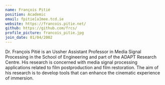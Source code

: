```yaml
---
name: François Pitié
position: Academic
email: fpitie[a]mee.tcd.ie
website: https://francois.pitie.net/
github: https://github.com/frcs/
profile_picture: francois_pitie.jpg
join_date: 01/04/2002
---
```


Dr. François Pitié is an Ussher Assistant Professor in Media Signal Processing in the School of Engineering and part of the ADAPT Research Centre. His research is concerned with media signal processing applications related to film postproduction and film restoration. The aim of his research is to develop tools that can enhance the cinematic experience of immersion.
